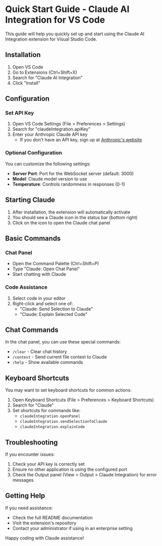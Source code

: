 # Quick Start Guide - Claude AI Integration for VS Code

This guide will help you quickly set up and start using the Claude AI Integration extension for Visual Studio Code.

## Installation

1. Open VS Code
2. Go to Extensions (Ctrl+Shift+X)
3. Search for "Claude AI Integration"
4. Click "Install"

## Configuration

### Set API Key

1. Open VS Code Settings (File > Preferences > Settings)
2. Search for "claudeIntegration.apiKey"
3. Enter your Anthropic Claude API key
   - If you don't have an API key, sign up at [Anthropic's website](https://www.anthropic.com/)

### Optional Configuration

You can customize the following settings:

- **Server Port**: Port for the WebSocket server (default: 3000)
- **Model**: Claude model version to use
- **Temperature**: Controls randomness in responses (0-1)

## Starting Claude

1. After installation, the extension will automatically activate
2. You should see a Claude icon in the status bar (bottom right)
3. Click on the icon to open the Claude chat panel

## Basic Commands

### Chat Panel

- Open the Command Palette (Ctrl+Shift+P)
- Type "Claude: Open Chat Panel"
- Start chatting with Claude

### Code Assistance

1. Select code in your editor
2. Right-click and select one of:
   - "Claude: Send Selection to Claude"
   - "Claude: Explain Selected Code"

## Chat Commands

In the chat panel, you can use these special commands:

- `/clear` - Clear chat history
- `/context` - Send current file context to Claude
- `/help` - Show available commands

## Keyboard Shortcuts

You may want to set keyboard shortcuts for common actions:

1. Open Keyboard Shortcuts (File > Preferences > Keyboard Shortcuts)
2. Search for "Claude"
3. Set shortcuts for commands like:
   - `claudeIntegration.openPanel`
   - `claudeIntegration.sendSelectionToClaude`
   - `claudeIntegration.explainCode`

## Troubleshooting

If you encounter issues:

1. Check your API key is correctly set
2. Ensure no other application is using the configured port
3. Check the Output panel (View > Output > Claude Integration) for error messages

## Getting Help

If you need assistance:

- Check the full README documentation
- Visit the extension's repository
- Contact your administrator if using in an enterprise setting

Happy coding with Claude assistance!
